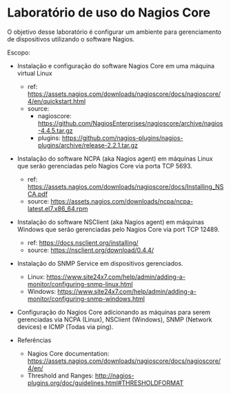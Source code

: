 # Laboratório de uso do Nagios Core

O objetivo desse laboratório é configurar um ambiente para gerenciamento de dispositivos utilizando o software Nagios.

Escopo:

* Instalação e configuração do software Nagios Core em uma máquina virtual Linux

  - ref: https://assets.nagios.com/downloads/nagioscore/docs/nagioscore/4/en/quickstart.html
  - source:
    - nagioscore: https://github.com/NagiosEnterprises/nagioscore/archive/nagios-4.4.5.tar.gz
    - plugins: https://github.com/nagios-plugins/nagios-plugins/archive/release-2.2.1.tar.gz
  

* Instalação do software NCPA (aka Nagios agent) em máquinas Linux que serão gerenciadas pelo Nagios Core via porta TCP 5693.

  - ref: https://assets.nagios.com/downloads/nagioscore/docs/Installing_NSCA.pdf
  - source: https://assets.nagios.com/downloads/ncpa/ncpa-latest.el7.x86_64.rpm

* Instalação do software NSClient (aka Nagios agent) em máquinas Windows que serão gerenciadas pelo Nagios Core via port TCP 12489.

  - ref: https://docs.nsclient.org/installing/
  - source: https://nsclient.org/download/0.4.4/

* Instalação do SNMP Service em dispositivos gerenciados.

  - Linux: https://www.site24x7.com/help/admin/adding-a-monitor/configuring-snmp-linux.html
  - Windows: https://www.site24x7.com/help/admin/adding-a-monitor/configuring-snmp-windows.html

* Configuração do Nagios Core adicionando as máquinas para serem gerenciadas via NCPA (Linux), NSClient (Windows), SNMP (Network devices) e ICMP (Todas via ping).


* Referências

  - Nagios Core documentation: https://assets.nagios.com/downloads/nagioscore/docs/nagioscore/4/en/
  - Threshold and Ranges: http://nagios-plugins.org/doc/guidelines.html#THRESHOLDFORMAT

  
